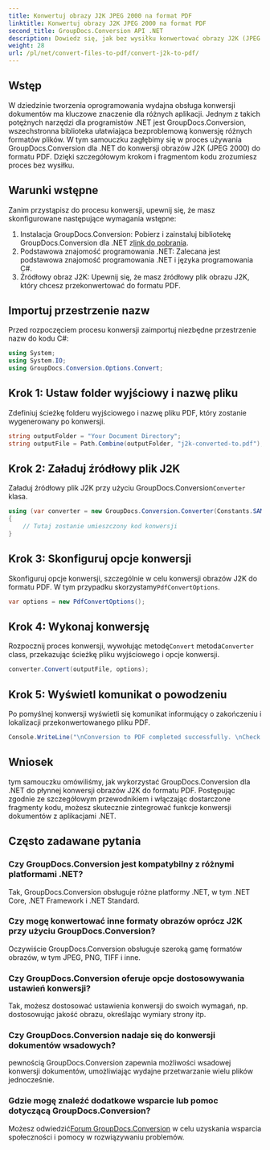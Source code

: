 ```yaml
---
title: Konwertuj obrazy J2K JPEG 2000 na format PDF
linktitle: Konwertuj obrazy J2K JPEG 2000 na format PDF
second_title: GroupDocs.Conversion API .NET
description: Dowiedz się, jak bez wysiłku konwertować obrazy J2K (JPEG 2000) do formatu PDF za pomocą GroupDocs.Conversion dla .NET. W zestawie tutorial krok po kroku.
weight: 28
url: /pl/net/convert-files-to-pdf/convert-j2k-to-pdf/
---
```

## Wstęp
W dziedzinie tworzenia oprogramowania wydajna obsługa konwersji dokumentów ma kluczowe znaczenie dla różnych aplikacji. Jednym z takich potężnych narzędzi dla programistów .NET jest GroupDocs.Conversion, wszechstronna biblioteka ułatwiająca bezproblemową konwersję różnych formatów plików. W tym samouczku zagłębimy się w proces używania GroupDocs.Conversion dla .NET do konwersji obrazów J2K (JPEG 2000) do formatu PDF. Dzięki szczegółowym krokom i fragmentom kodu zrozumiesz proces bez wysiłku.
## Warunki wstępne
Zanim przystąpisz do procesu konwersji, upewnij się, że masz skonfigurowane następujące wymagania wstępne:
1.  Instalacja GroupDocs.Conversion: Pobierz i zainstaluj bibliotekę GroupDocs.Conversion dla .NET z[link do pobrania](https://releases.groupdocs.com/conversion/net/).
2. Podstawowa znajomość programowania .NET: Zalecana jest podstawowa znajomość programowania .NET i języka programowania C#.
3. Źródłowy obraz J2K: Upewnij się, że masz źródłowy plik obrazu J2K, który chcesz przekonwertować do formatu PDF.

## Importuj przestrzenie nazw
Przed rozpoczęciem procesu konwersji zaimportuj niezbędne przestrzenie nazw do kodu C#:
```csharp
using System;
using System.IO;
using GroupDocs.Conversion.Options.Convert;
```

## Krok 1: Ustaw folder wyjściowy i nazwę pliku
Zdefiniuj ścieżkę folderu wyjściowego i nazwę pliku PDF, który zostanie wygenerowany po konwersji.
```csharp
string outputFolder = "Your Document Directory";
string outputFile = Path.Combine(outputFolder, "j2k-converted-to.pdf");
```
## Krok 2: Załaduj źródłowy plik J2K
 Załaduj źródłowy plik J2K przy użyciu GroupDocs.Conversion`Converter` klasa.
```csharp
using (var converter = new GroupDocs.Conversion.Converter(Constants.SAMPLE_J2K))
{
    // Tutaj zostanie umieszczony kod konwersji
}
```
## Krok 3: Skonfiguruj opcje konwersji
 Skonfiguruj opcje konwersji, szczególnie w celu konwersji obrazów J2K do formatu PDF. W tym przypadku skorzystamy`PdfConvertOptions`.
```csharp
var options = new PdfConvertOptions();
```
## Krok 4: Wykonaj konwersję
 Rozpocznij proces konwersji, wywołując metodę`Convert` metoda`Converter` class, przekazując ścieżkę pliku wyjściowego i opcje konwersji.
```csharp
converter.Convert(outputFile, options);
```
## Krok 5: Wyświetl komunikat o powodzeniu
Po pomyślnej konwersji wyświetli się komunikat informujący o zakończeniu i lokalizacji przekonwertowanego pliku PDF.
```csharp
Console.WriteLine("\nConversion to PDF completed successfully. \nCheck output in {0}", outputFolder);
```

## Wniosek
tym samouczku omówiliśmy, jak wykorzystać GroupDocs.Conversion dla .NET do płynnej konwersji obrazów J2K do formatu PDF. Postępując zgodnie ze szczegółowym przewodnikiem i włączając dostarczone fragmenty kodu, możesz skutecznie zintegrować funkcje konwersji dokumentów z aplikacjami .NET.
## Często zadawane pytania
### Czy GroupDocs.Conversion jest kompatybilny z różnymi platformami .NET?
Tak, GroupDocs.Conversion obsługuje różne platformy .NET, w tym .NET Core, .NET Framework i .NET Standard.
### Czy mogę konwertować inne formaty obrazów oprócz J2K przy użyciu GroupDocs.Conversion?
Oczywiście GroupDocs.Conversion obsługuje szeroką gamę formatów obrazów, w tym JPEG, PNG, TIFF i inne.
### Czy GroupDocs.Conversion oferuje opcje dostosowywania ustawień konwersji?
Tak, możesz dostosować ustawienia konwersji do swoich wymagań, np. dostosowując jakość obrazu, określając wymiary strony itp.
### Czy GroupDocs.Conversion nadaje się do konwersji dokumentów wsadowych?
pewnością GroupDocs.Conversion zapewnia możliwości wsadowej konwersji dokumentów, umożliwiając wydajne przetwarzanie wielu plików jednocześnie.
### Gdzie mogę znaleźć dodatkowe wsparcie lub pomoc dotyczącą GroupDocs.Conversion?
 Możesz odwiedzić[Forum GroupDocs.Conversion](https://forum.groupdocs.com/c/conversion/11) w celu uzyskania wsparcia społeczności i pomocy w rozwiązywaniu problemów.